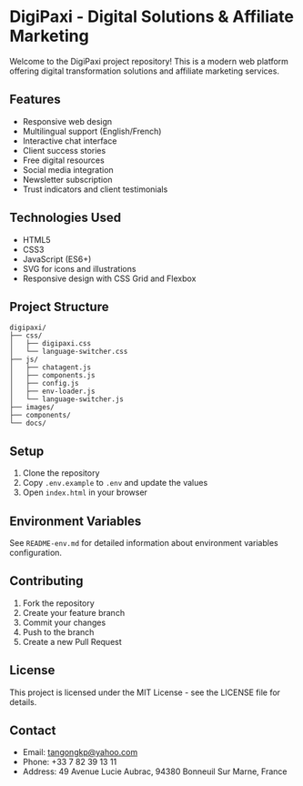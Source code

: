 # DigiPaxi - Digital Solutions & Affiliate Marketing

Welcome to the DigiPaxi project repository! This is a modern web platform offering digital transformation solutions and affiliate marketing services.

## Features

- Responsive web design
- Multilingual support (English/French)
- Interactive chat interface
- Client success stories
- Free digital resources
- Social media integration
- Newsletter subscription
- Trust indicators and client testimonials

## Technologies Used

- HTML5
- CSS3
- JavaScript (ES6+)
- SVG for icons and illustrations
- Responsive design with CSS Grid and Flexbox

## Project Structure

```
digipaxi/
├── css/
│   ├── digipaxi.css
│   └── language-switcher.css
├── js/
│   ├── chatagent.js
│   ├── components.js
│   ├── config.js
│   ├── env-loader.js
│   └── language-switcher.js
├── images/
├── components/
└── docs/
```

## Setup

1. Clone the repository
2. Copy `.env.example` to `.env` and update the values
3. Open `index.html` in your browser

## Environment Variables

See `README-env.md` for detailed information about environment variables configuration.

## Contributing

1. Fork the repository
2. Create your feature branch
3. Commit your changes
4. Push to the branch
5. Create a new Pull Request

## License

This project is licensed under the MIT License - see the LICENSE file for details.

## Contact

- Email: tangongkp@yahoo.com
- Phone: +33 7 82 39 13 11
- Address: 49 Avenue Lucie Aubrac, 94380 Bonneuil Sur Marne, France 